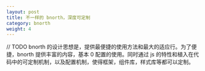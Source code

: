 ```yaml
---
layout: post
title: 不一样的 bnorth，深度可定制
category: bnorth
weight: 4
---
```


// TODO
bnorth 的设计思想是，提供最便捷的使用方法和最大的适应行。为了便捷，bnorth 提供丰富的内容，基本 0 配置的使用。同时通过 js 的特性和植入在代码中的可定制机制，以及配置机制，使得框架，组件库，样式库等都可以定制。

